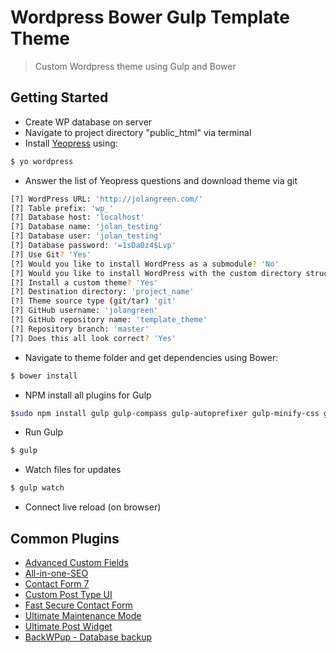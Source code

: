 # Wordpress Bower Gulp Template Theme 
> Custom Wordpress theme using Gulp and Bower 


## Getting Started
+ Create WP database on server
+ Navigate to project directory "public_html" via terminal 
+ Install [Yeopress](http://wesleytodd.com/2013/5/yeopress-a-yeoman-generator-for-wordpress.html) using:

```bash
$ yo wordpress
```

+ Answer the list of Yeopress questions and download theme via git

```bash
[?] WordPress URL: 'http://jolangreen.com/'
[?] Table prefix: 'wp_'
[?] Database host: 'localhost'
[?] Database name: 'jolan_testing'
[?] Database user: 'jolan_testing'
[?] Database password: '=1sDa0z4$Lvp'
[?] Use Git? 'Yes'
[?] Would you like to install WordPress as a submodule? 'No'
[?] Would you like to install WordPress with the custom directory structure? 'No'
[?] Install a custom theme? 'Yes'
[?] Destination directory: 'project_name'
[?] Theme source type (git/tar) 'git'
[?] GitHub username: 'jolangreen'
[?] GitHub repository name: 'template_theme'
[?] Repository branch: 'master'
[?] Does this all look correct? 'Yes'
```

+ Navigate to theme folder and get dependencies using Bower:

```bash
$ bower install
```

+ NPM install all plugins for Gulp

```bash
$sudo npm install gulp gulp-compass gulp-autoprefixer gulp-minify-css gulp-concat gulp-uglify gulp-imagemin gulp-clean gulp-notify gulp-rename gulp-livereload --save-dev
```

+ Run Gulp
```bash
$ gulp
```

+ Watch files for updates
```bash
$ gulp watch
```

+ Connect live reload (on browser)

## Common Plugins
+ [Advanced Custom Fields](http://www.advancedcustomfields.com)
+ [All-in-one-SEO](https://wordpress.org/plugins/all-in-one-seo-pack/)
+ [Contact Form 7](https://wordpress.org/plugins/contact-form-7/)
+ [Custom Post Type UI](https://wordpress.org/plugins/custom-post-type-ui/)
+ [Fast Secure Contact Form](https://wordpress.org/plugins/si-contact-form/)
+ [Ultimate Maintenance Mode](https://wordpress.org/plugins/ultimate-maintenance-mode/)
+ [Ultimate Post Widget](https://wordpress.org/plugins/ultimate-posts-widget/)
+ [BackWPup - Database backup](https://wordpress.org/plugins/backwpup/)
